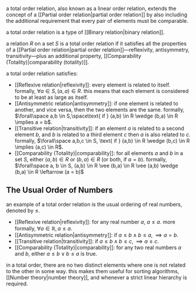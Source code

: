 a total order relation, also known as a linear order relation, extends the concept of a [[Partial order relation|partial order relation]] by also including the additional requirement that every pair of elements must be comparable.

a total order relation is a type of [[Binary relation|binary relation]].

a relation $R$ on a set $S$ is a total order relation if it satisfies all the properties of a [[Partial order relation|partial order relation]]—reflexivity, antisymmetry, transitivity—plus an additional property, [[Comparability (Totality)|comparability (totality)]].

a total order relation satisfies:
- [[Reflexive relation|reflexivity]]: every element is related to itself. formally, $\forall a \in S, (a,a) \in R$. this means that each element is considered to be at least as large as itself.
- [[Antisymmetric relation|antisymmetry]]: if one element is related to another, and vice versa, then the two elements are the same. formally, $\forall\space a,b \in S,\space\text{ if } (a,b) \in R \wedge (b,a) \in R \implies a = b$.
- [[Transitive relation|transitivity]]: if an element $a$ is related to a second element $b$, and $b$ is related to a third element $c$ then $a$ is also related to $c$. formally, $\forall\space a,b,c \in S, \text{ if } (a,b) \in R \wedge (b,c) \in R \implies (a,c) \in R$.
- [[Comparability (Totality)|comparability]]: for all elements $a$ and $b$ in a set $S$, either $(a,b) \in R$ or $(b,a) \in R$ (or both, if $a=b$). formally, $\forall\space a, b \in S, (a,b) \in R \vee (b,a) \in R \vee (a,b) \wedge (b,a) \in R \leftarrow (a = b)$

## The Usual Order of Numbers

an example of a total order relation is the usual ordering of real numbers, denoted by $\leq$.

- [[Reflexive relation|reflexivity]]: for any real number $a$, $a\leq a$. more formally, $\forall a \in\mathbb{R}, a\leq a$.
- [[Antisymmetric relation|antisymmetry]]: if $a\leq b \wedge b\leq a, \implies a=b$.
- [[Transitive relation|transitivity]]: if $a\leq b \wedge b\leq c, \implies a\leq c$.
- [[Comparability (Totality)|comparability]]: for any two real numbers $a$ and $b$, either $a\leq b\vee b\leq a$ is true.

in a total order, there are no two distinct elements where one is not related to the other in some way. this makes them useful for sorting algorithms, [[Number theory|number theory]], and whenever a strict linear hierarchy is required.
